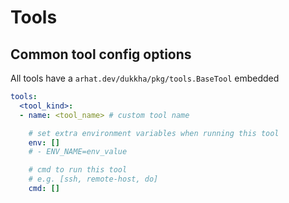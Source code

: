 # Tools

## Common tool config options

All tools have a `arhat.dev/dukkha/pkg/tools.BaseTool` embedded

```yaml
tools:
  <tool_kind>:
  - name: <tool_name> # custom tool name

    # set extra environment variables when running this tool
    env: []
    # - ENV_NAME=env_value

    # cmd to run this tool
    # e.g. [ssh, remote-host, do]
    cmd: []
```
